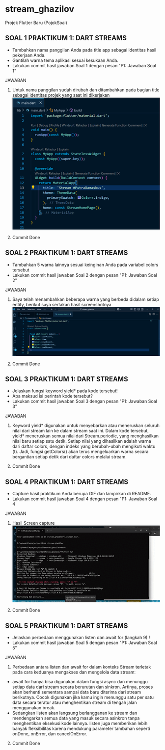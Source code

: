 # stream_ghazilov
Projek Flutter Baru (PojokSoal)

## SOAL 1 PRAKTIKUM 1: DART STREAMS

- Tambahkan nama panggilan Anda pada title app sebagai identitas hasil pekerjaan Anda.
- Gantilah warna tema aplikasi sesuai kesukaan Anda.
- Lakukan commit hasil jawaban Soal 1 dengan pesan "P1: Jawaban Soal 1"

JAWABAN

1. Untuk nama panggilan sudah dirubah dan ditambahkan pada bagian title sebagai identitas projek yang saat ini dikerjakan
![SSTUGAS](assets/sstugas1.png)

2. Commit Done

## SOAL 2 PRAKTIKUM 1: DART STREAMS

- Tambahkan 5 warna lainnya sesuai keinginan Anda pada variabel colors tersebut
- Lakukan commit hasil jawaban Soal 2 dengan pesan "P1: Jawaban Soal 2"

JAWABAN

1. Saya telah menambahkan beberapa warna yang berbeda didalam setiap entity, berikut saya sertakan hasil screenshotnya 
![SSTUGAS](assets/sstugas2.png)

2. Commit Done

## SOAL 3 PRAKTIKUM 1: DART STREAMS

- Jelaskan fungsi keyword yield* pada kode tersebut!
- Apa maksud isi perintah kode tersebut?
- Lakukan commit hasil jawaban Soal 3 dengan pesan "P1: Jawaban Soal 3"

JAWABAN

1. Keyword yield* digunakan untuk menyebarkan atau meneruskan seluruh nilai dari stream lain ke dalam stream saat ini. Dalam kode tersebut, yield* meneruskan semua nilai dari Stream.periodic, yang menghasilkan nilai baru setiap satu detik. Setiap nilai yang dihasilkan adalah warna dari daftar colors, dengan indeks yang berubah-ubah mengikuti waktu (t). Jadi, fungsi getColors() akan terus mengeluarkan warna secara bergantian setiap detik dari daftar colors melalui stream.

2. Commit Done

## SOAL 4 PRAKTIKUM 1: DART STREAMS

- Capture hasil praktikum Anda berupa GIF dan lampirkan di README.
- Lakukan commit hasil jawaban Soal 4 dengan pesan "P1: Jawaban Soal 4

JAWABAN

1. Hasil Screen capture
![GIF](screencapture/hasilgif1.gif)

2. Commit Done

## SOAL 5 PRAKTIKUM 1: DART STREAMS

- Jelaskan perbedaan menggunakan listen dan await for (langkah 9) !
- Lakukan commit hasil jawaban Soal 5 dengan pesan "P1: Jawaban Soal 5"

JAWABAN

1. Perbedaan antara listen dan await for dalam konteks Stream terletak pada cara keduanya mengakses dan mengelola data stream:
- await for hanya bisa digunakan dalam fungsi async dan menunggu setiap data dari stream secara berurutan dan sinkron. Artinya, proses akan berhenti sementara sampai data baru diterima dari stream berikutnya. Cocok digunakan jika kamu ingin menunggu satu per satu data secara teratur atau menghentikan stream di tengah jalan menggunakan break.
- Sedangkan listen akan langsung berlangganan ke stream dan mendengarkan semua data yang masuk secara asinkron tanpa menghentikan eksekusi kode lainnya. listen juga memberikan lebih banyak fleksibilitas karena mendukung parameter tambahan seperti onDone, onError, dan cancelOnError.

2. Commit Done